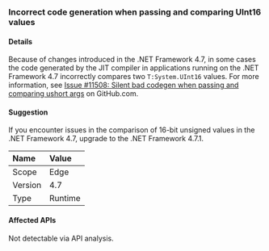 ### Incorrect code generation when passing and comparing UInt16 values

#### Details

Because of changes introduced in the .NET Framework 4.7, in some cases the code generated by the JIT compiler in applications running on the .NET Framework 4.7 incorrectly compares two <code>T:System.UInt16</code> values. For more information, see [Issue #11508: Silent bad codegen when passing and comparing ushort args](https://github.com/dotnet/coreclr/issues/11508) on GitHub.com.

#### Suggestion

If you encounter issues in the comparison of 16-bit unsigned values in the .NET Framework 4.7, upgrade to the .NET Framework 4.7.1.

| Name    | Value       |
|:--------|:------------|
| Scope   |Edge|
|Version|4.7|
|Type|Runtime|

#### Affected APIs

Not detectable via API analysis.

<!--

#### Affected APIs

Not detectable via API analysis.

-->
